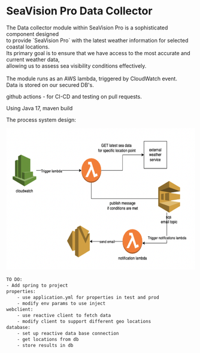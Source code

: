 # SeaVision Pro Data Collector
<div>
The Data collector module within SeaVision Pro is a sophisticated component designed <br>
to provide `SeaVision Pro` with the latest weather information for selected coastal locations.<br> 
Its primary goal is to ensure that we have access to the most accurate and current weather data,<br> 
allowing us to assess sea visibility conditions effectively.<br>
</div>
<br>
<div>The module runs as an AWS lambda, triggered by CloudWatch event.</div>
<div>Data is stored on our secured DB's.</div>
<div><p>github actions - for CI-CD and testing on pull requests.</div>
<div>Using Java 17, maven build</div>

<div>
  <p>The process system design:</p>
  <p align="center">
    <img src="https://github.com/asafmaoz1234/website/blob/main/images/lambda-beach-time.png">
  </p>
</div>
 
```
TO DO:
- Add spring to project
properties:
    - use application.yml for properties in test and prod
    - modify env params to use inject
webclient:
    - use reactive client to fetch data
    - modify client to support different geo locations
database:
    - set up reactive data base connection
    - get locations from db
    - store results in db


```


 
